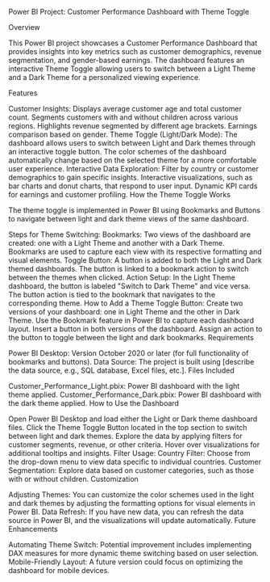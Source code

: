 Power BI Project: Customer Performance Dashboard with Theme Toggle

Overview

This Power BI project showcases a Customer Performance Dashboard that provides insights into key metrics such as customer demographics, 
revenue segmentation, and gender-based earnings. The dashboard features an interactive Theme Toggle allowing users to switch between a Light Theme and a Dark Theme for a personalized viewing experience.

Features

Customer Insights:
Displays average customer age and total customer count.
Segments customers with and without children across various regions.
Highlights revenue segmented by different age brackets.
Earnings comparison based on gender.
Theme Toggle (Light/Dark Mode):
The dashboard allows users to switch between Light and Dark themes through an interactive toggle button.
The color schemes of the dashboard automatically change based on the selected theme for a more comfortable user experience.
Interactive Data Exploration:
Filter by country or customer demographics to gain specific insights.
Interactive visualizations, such as bar charts and donut charts, that respond to user input.
Dynamic KPI cards for earnings and customer profiling.
How the Theme Toggle Works

The theme toggle is implemented in Power BI using Bookmarks and Buttons to navigate between light and dark theme views of the same dashboard.

Steps for Theme Switching:
Bookmarks:
Two views of the dashboard are created: one with a Light Theme and another with a Dark Theme.
Bookmarks are used to capture each view with its respective formatting and visual elements.
Toggle Button:
A button is added to both the Light and Dark themed dashboards.
The button is linked to a bookmark action to switch between the themes when clicked.
Action Setup:
In the Light Theme dashboard, the button is labeled "Switch to Dark Theme" and vice versa.
The button action is tied to the bookmark that navigates to the corresponding theme.
How to Add a Theme Toggle Button:
Create two versions of your dashboard: one in Light Theme and the other in Dark Theme.
Use the Bookmark feature in Power BI to capture each dashboard layout.
Insert a button in both versions of the dashboard.
Assign an action to the button to toggle between the light and dark bookmarks.
Requirements

Power BI Desktop: Version October 2020 or later (for full functionality of bookmarks and buttons).
Data Source: The project is built using [describe the data source, e.g., SQL database, Excel files, etc.].
Files Included

Customer_Performance_Light.pbix: Power BI dashboard with the light theme applied.
Customer_Performance_Dark.pbix: Power BI dashboard with the dark theme applied.
How to Use the Dashboard

Open Power BI Desktop and load either the Light or Dark theme dashboard files.
Click the Theme Toggle Button located in the top section to switch between light and dark themes.
Explore the data by applying filters for customer segments, revenue, or other criteria.
Hover over visualizations for additional tooltips and insights.
Filter Usage:
Country Filter: Choose from the drop-down menu to view data specific to individual countries.
Customer Segmentation: Explore data based on customer categories, such as those with or without children.
Customization

Adjusting Themes: You can customize the color schemes used in the light and dark themes by adjusting the formatting options for visual elements in Power BI.
Data Refresh: If you have new data, you can refresh the data source in Power BI, and the visualizations will update automatically.
Future Enhancements

Automating Theme Switch: Potential improvement includes implementing DAX measures for more dynamic theme switching based on user selection.
Mobile-Friendly Layout: A future version could focus on optimizing the dashboard for mobile devices.
